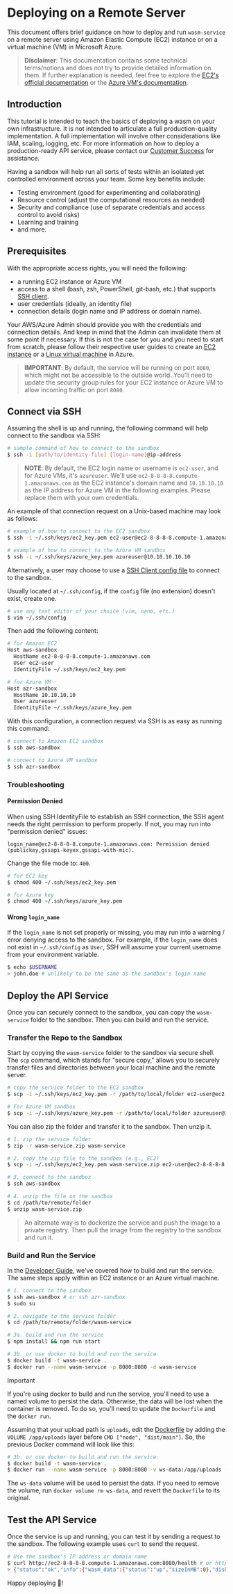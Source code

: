 # Deploying on a Remote Server

This document offers brief guidance on how to deploy and run `wasm-service` on a
remote server using Amazon Elastic Compute (EC2) instance or on a virtual machine
(VM) in Microsoft Azure.

> **Disclaimer**: This documentation contains some technical terms/notions and
> does not try to provide detailed information on them. If further explanation is
> needed, feel free to explore the [EC2's official documentation][ec2-docs] or
> the [Azure VM's documentation][azurevm-docs].

## Introduction

This tutorial is intended to teach the basics of deploying a wasm on your own
infrastructure. It is not intended to articulate a full production-quality
implementation. A full implementation will involve other considerations like IAM,
scaling, logging, etc. For more information on how to deploy a production-ready
API service, please contact our [Customer Success][coherent-helpdesk] for assistance.

Having a sandbox will help run all sorts of tests within an isolated yet controlled
environment across your team. Some key benefits include:

- Testing environment (good for experimenting and collaborating)
- Resource control (adjust the computational resources as needed)
- Security and compliance (use of separate credentials and access control to avoid risks)
- Learning and training
- and more.

## Prerequisites

With the appropriate access rights, you will need the following:

- a running EC2 instance or Azure VM
- access to a shell (bash, zsh, PowerShell, git-bash, etc.) that supports [SSH client][ssh-client].
- user credentials (ideally, an identity file)
- connection details (login name and IP address or domain name).

Your AWS/Azure Admin should provide you with the credentials and connection details.
And keep in mind that the Admin can invalidate them at some point if necessary.
If this is not the case for you and you need to start from scratch, please follow
their respective user guides to create an [EC2 instance][setup-ec2-docs] or a
[Linux virtual machine][setup-vm-docs] in Azure.

> **IMPORTANT**: By default, the service will be running on port `8080`, which might
> not be accessible to the outside world. You'll need to update the security group
> rules for your EC2 instance or Azure VM to allow incoming traffic on port `8080`.

## Connect via SSH

Assuming the shell is up and running, the following command will help connect to
the sandbox via SSH:

```bash
# sample command of how to connect to the sandbox
$ ssh -i [path/to/identity-file] [login-name]@ip-address
```

> **NOTE**: By default, the EC2 login name or username is `ec2-user`, and for Azure
> VMs, it's `azureuser`. We'll use `ec2-8-8-8-8.compute-1.amazonaws.com` as the
> EC2 instance's domain name and `10.10.10.10` as the IP address for Azure VM in
> the following examples. Please replace them with your own credentials.

An example of that connection request on a Unix-based machine may look as follows:

```bash
# example of how to connect to the EC2 sandbox
$ ssh -i ~/.ssh/keys/ec2_key.pem ec2-user@ec2-8-8-8-8.compute-1.amazonaws.com

# example of how to connect to the Azure VM sandbox
$ ssh -i ~/.ssh/keys/azure_key.pem azureuser@10.10.10.10.10
```

Alternatively, a user may choose to use a [SSH Client config file][ssh-config-file]
to connect to the sandbox.

Usually located at `~/.ssh/config`, if the `config` file (no extension) doesn't
exist, create one.

```bash
# use any text editor of your choice (vim, nano, etc.)
$ vim ~/.ssh/config
```

Then add the following content:

```bash
# for Amazon EC2
Host aws-sandbox
  HostName ec2-8-8-8-8.compute-1.amazonaws.com
  User ec2-user
  IdentityFile ~/.ssh/keys/ec2_key.pem

# for Azure VM
Host azr-sandbox
  HostName 10.10.10.10
  User azureuser
  IdentityFile ~/.ssh/keys/azure_key.pem
```

With this configuration, a connection request via SSH is as easy as running this
command:

```bash
# connect to Amazon EC2 sandbox
$ ssh aws-sandbox

# connect to Azure VM sandbox
$ ssh azr-sandbox
```

### Troubleshooting

#### Permission Denied

When using SSH IdentityFile to establish an SSH connection, the SSH agent needs
the right permission to perform properly. If not, you may run into "permission
denied" issues:

```text
login_name@ec2-8-8-8-8.compute-1.amazonaws.com: Permission denied (publickey,gssapi-keyex,gssapi-with-mic).
```

Change the file mode to: `400`.

```bash
# for EC2 key
$ chmod 400 ~/.ssh/keys/ec2_key.pem

# for Azure key
$ chmod 400 ~/.ssh/keys/azure_key.pem
```

#### Wrong `login_name`

If the `login_name` is not set properly or missing, you may run into a warning /
error denying access to the sandbox. For example, if the `login_name` does not
exist in `~/.ssh/config` as `User`, SSH will assume your current username from
your environment variable.

```bash
$ echo $USERNAME
> john.doe # unlikely to be the same as the sandbox's login name
```

## Deploy the API Service

Once you can securely connect to the sandbox, you can copy the `wasm-service`
folder to the sandbox. Then you can build and run the service.

### Transfer the Repo to the Sandbox

Start by copying the `wasm-service` folder to the sandbox via secure shell.
The `scp` command, which stands for "secure copy," allows you to securely transfer
files and directories between your local machine and the remote server.

```bash
# copy the service folder to the EC2 sandbox
$ scp -i ~/.ssh/keys/ec2_key.pem -r /path/to/local/folder ec2-user@ec2-8-8-8-8.compute-1.amazonaws.com:/path/to/remote/folder

# For Azure VM sandbox
$ scp -i ~/.ssh/keys/azure_key.pem -r /path/to/local/folder azureuser@10.10.10.10:/path/to/remote/folder
```

You can also zip the folder and transfer it to the sandbox. Then unzip it.

```bash
# 1. zip the service folder
$ zip -r wasm-service.zip wasm-service

# 2. copy the zip file to the sandbox (e.g., EC2)
$ scp -i ~/.ssh/keys/ec2_key.pem wasm-service.zip ec2-user@ec2-8-8-8-8.compute-1.amazonaws.com:/path/to/remote/folder

# 3. connect to the sandbox
$ ssh aws-sandbox

# 4. unzip the file on the sandbox
$ cd /path/to/remote/folder
$ unzip wasm-service.zip
```

> An alternate way is to dockerize the service and push the image to a private
> registry. Then pull the image from the registry to the sandbox and run it.

### Build and Run the Service

In the [Developer Guide](DEVELOPER.md), we've covered how to build and run the
service. The same steps apply within an EC2 instance or an Azure virtual machine.

```bash
# 1. connect to the sandbox
$ ssh aws-sandbox # or ssh azr-sandbox
$ sudo su

# 2. navigate to the service folder
$ cd /path/to/remote/folder/wasm-service

# 3a. build and run the service
$ npm install && npm run start

# 3b. or use docker to build and run the service
$ docker build -t wasm-service .
$ docker run --name wasm-service -p 8080:8080 -d wasm-service
```

> [!IMPORTANT]
> If you're using docker to build and run the service, you'll need to use a named
> volume to persist the data. Otherwise, the data will be lost when the container
> is removed. To do so, you'll need to update the `Dockerfile` and the `docker run`.

Assuming that your upload path is `uploads`, edit the [Dockerfile](../Dockerfile)
by adding the `VOLUME /app/uploads` layer before `CMD ["node", "dist/main"]`. So,
the previous Docker command will look like this:

```bash
# 3b. or use docker to build and run the service
$ docker build -t wasm-service .
$ docker run --name wasm-service -p 8080:8080 -v ws-data:/app/uploads -d wasm-service
```

The `ws-data` volume will be used to persist the data. If you need to remove the
volume, run `docker volume rm ws-data`, and revert the `Dockerfile` to its original.

## Test the API Service

Once the service is up and running, you can test it by sending a request to the
sandbox. The following example uses `curl` to send the request.

```bash
# Use the sandbox's IP address or domain name
$ curl http://ec2-8-8-8-8.compute-1.amazonaws.com:8080/health # or http://10.10.10.10:8080/health
> {"status":"ok","info":{"wasm_data":{"status":"up","sizeInMB":0},"disk_storage":{"status":"up"},"memory_heap":{"status":"up"},"memory_rss":{"status":"up"}},"error":{},"details":{"wasm_data":{"status":"up","sizeInMB":0},"disk_storage":{"status":"up"},"memory_heap":{"status":"up"},"memory_rss":{"status":"up"}}}
```

Happy deploying 🎉!

<!-- References -->

[ec2-docs]: https://docs.aws.amazon.com/ec2/index.html
[azurevm-docs]: https://learn.microsoft.com/en-us/azure/virtual-machines/
[setup-ec2-docs]: https://docs.aws.amazon.com/AWSEC2/latest/UserGuide/get-set-up-for-amazon-ec2.html
[setup-vm-docs]: https://learn.microsoft.com/en-us/azure/virtual-machines/linux/quick-create-portal?tabs=ubuntu
[coherent-helpdesk]: https://coherentglobal.atlassian.net/servicedesk/customer/portals
[ssh-client]: https://www.ssh.com/academy/ssh/client
[ssh-config-file]: https://goteleport.com/blog/ssh-client-config-file-example/
